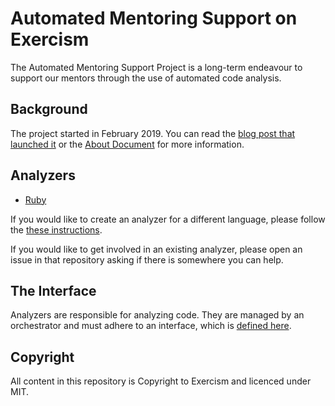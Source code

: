 # Automated Mentoring Support on Exercism

The Automated Mentoring Support Project is a long-term endeavour to support our mentors through the use of automated code analysis.

## Background

The project started in February 2019. You can read the [blog post that launched it](https://exercism.io/blog/automated-mentoring-support-project) or the [About Document](./docs/about.md) for more information.

## Analyzers
- [Ruby](https://github.com/exercism/ruby-analyzer)

If you would like to create an analyzer for a different language, please follow the [these instructions](./docs/creating-an-analyzer.md).

If you would like to get involved in an existing analyzer, please open an issue in that repository asking if there is somewhere you can help.

## The Interface

Analyzers are responsible for analyzing code. They are managed by an orchestrator and must adhere to an interface, which is [defined here](./docs/interface.md).

## Copyright

All content in this repository is Copyright to Exercism and licenced under MIT.
